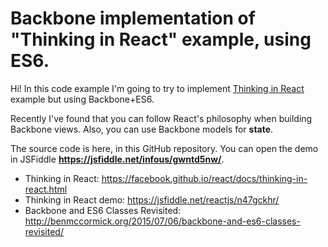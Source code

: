 # Backbone implementation of "Thinking in React" example, using ES6.

Hi! In this code example I'm going to try to implement [Thinking in React](https://facebook.github.io/react/docs/thinking-in-react.html) example but using Backbone+ES6. 

Recently I've found that you can follow React's philosophy when building Backbone views. Also, you can use Backbone models 
for **state**.

The source code is here, in this GitHub repository. You can open the demo in JSFiddle **https://jsfiddle.net/infous/gwntd5nw/**.

* Thinking in React: https://facebook.github.io/react/docs/thinking-in-react.html
* Thinking in React demo: https://jsfiddle.net/reactjs/n47gckhr/
* Backbone and ES6 Classes Revisited: http://benmccormick.org/2015/07/06/backbone-and-es6-classes-revisited/


